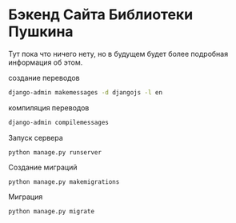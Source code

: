 # Бэкенд Сайта Библиотеки Пушкина

Тут пока что ничего нету, но в будущем будет более подробная информация об этом.


создание переводов

```bash
django-admin makemessages -d djangojs -l en
```


компиляция переводов

```bash
django-admin compilemessages
```


Запуск сервера
```shell
python manage.py runserver
```


Создание миграций
```shell
python manage.py makemigrations
```

Миграция
```shell
python manage.py migrate
```